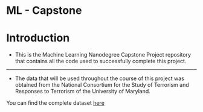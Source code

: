 # ML - Capstone
# Introduction

*   This is the Machine Learning Nanodegree Capstone Project repository that
    contains all the code used to successfully complete this project.
************

*   The data that will be used throughout the course of this project was obtained
    from the National Consortium for the Study of Terrorism and Responses to 
    Terrorism of the University of Maryland.

You can find the complete dataset [here](https://drive.google.com/uc?id=182QuypWQDczgbSoObr9FxnVF6BcTrLTD)
